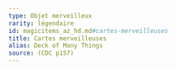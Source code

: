 ```yaml
---
type: Objet merveilleux
rarity: légendaire
id: magicitems_az_hd.md#cartes-merveilleuses
title: Cartes merveilleuses
alias: Deck of Many Things
source: (CDC p157)
---
```


